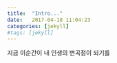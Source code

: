 ```yaml
---
title:  "Intro..."
date:   2017-04-18 11:04:23
categories: [jekyll]
#tags: [jekyll]
---
```

지금 이순간이 내 인생의 변곡점이 되기를
